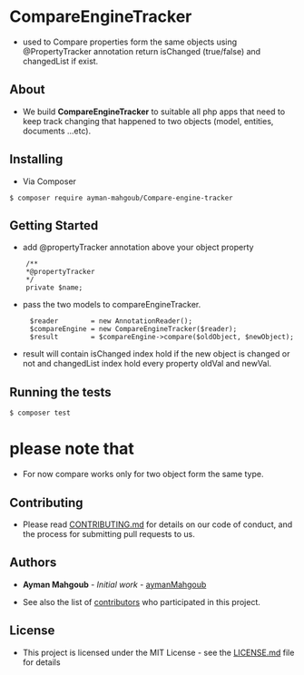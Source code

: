# CompareEngineTracker

- used to Compare properties form the same objects using @PropertyTracker annotation return isChanged (true/false) and changedList if exist.

## About

* We build **CompareEngineTracker** to suitable all php apps that need to keep track changing that happened to two objects (model, entities, documents ...etc).

## Installing

* Via Composer
```
$ composer require ayman-mahgoub/Compare-engine-tracker
```

## Getting Started
* add @propertyTracker annotation above your object property
```
    /**
    *@propertyTracker
    */
    private $name;
```
* pass the two models to compareEngineTracker.
```
     $reader        = new AnnotationReader();
     $compareEngine = new CompareEngineTracker($reader);
     $result        = $compareEngine->compare($oldObject, $newObject);
```

* result will contain isChanged index hold if the new object is changed or not and changedList index hold every property oldVal and newVal.

## Running the tests

`$ composer test`

# **please note that** 
* For now compare works only for two object form the same type.

## Contributing

* Please read [CONTRIBUTING.md](https://github.com/aymanMahgoub/CompareEngineTracker/blob/master/CONTRIBUTING.md) for details on our code of conduct, and the process for submitting pull requests to us.

## Authors

* **Ayman Mahgoub** - *Initial work* - [aymanMahgoub](https://github.com/aymanMahgoub)

* See also the list of [contributors](https://github.com/aymanMahgoub/CompareEngineTracker/contributors) who participated in this project.

## License

* This project is licensed under the MIT License - see the [LICENSE.md](https://github.com/aymanMahgoub/CompareEngineTracker/blob/master/LICENSE.md) file for details
